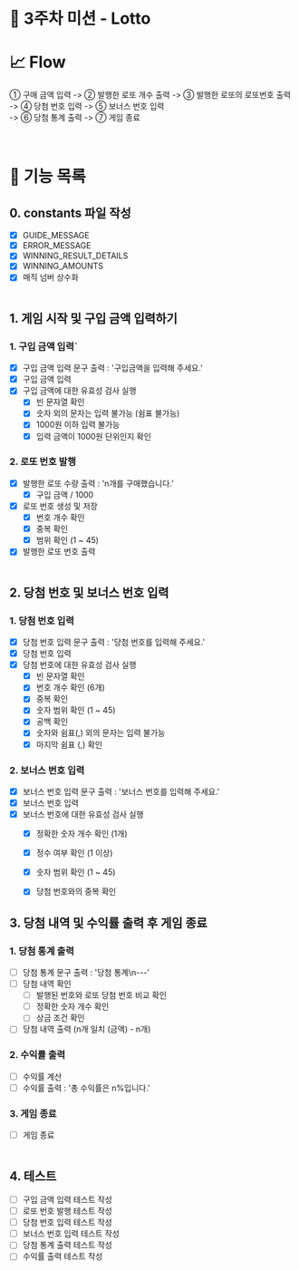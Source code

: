 # 🚀 3주차 미션 - Lotto

# 📈 Flow
① 구매 금액 입력 -> ② 발행한 로또 개수 출력 -> ③ 발행한 로또의 로또번호 출력<br />
-> ④ 당첨 번호 입력 -> ⑤ 보너스 번호 입력<br />
-> ⑥ 당첨 통계 출력 -> ⑦ 게임 종료<br />
<br /><br />

# 📝 기능 목록
## 0. constants 파일 작성
- [x] GUIDE_MESSAGE
- [x] ERROR_MESSAGE
- [x] WINNING_RESULT_DETAILS
- [x] WINNING_AMOUNTS
- [x] 매직 넘버 상수화<br /><br />

## 1. 게임 시작 및 구입 금액 입력하기
### 1. 구입 금액 입력`
   - [x] 구입 금액 입력 문구 출력 : '구입금액을 입력해 주세요.'
   - [x] 구입 금액 입력
   - [x] 구입 금액에 대한 유효성 검사 실행
     - [x] 빈 문자열 확인
     - [x] 숫자 외의 문자는 입력 불가능 (쉼표 불가능)
     - [x] 1000원 이하 입력 불가능
     - [x] 입력 금액이 1000원 단위인지 확인
### 2. 로또 번호 발행
   - [x] 발행한 로또 수량 출력 : 'n개를 구매했습니다.'
     - [x] 구입 금액 / 1000
  -  [x] 로또 번호 생성 및 저장
     - [x] 번호 개수 확인
     - [x] 중복 확인
     - [x] 범위 확인 (1 ~ 45)
   - [x] 발행한 로또 번호 출력<br /><br />

## 2. 당첨 번호 및 보너스 번호 입력
### 1. 당첨 번호 입력
   - [x] 당첨 번호 입력 문구 출력 : '당첨 번호를 입력해 주세요.'
   - [x] 당첨 번호 입력
   - [x] 당첨 번호에 대한 유효성 검사 실행
     - [x] 빈 문자열 확인
     - [x] 번호 개수 확인 (6개)
     - [x] 중복 확인
     - [x] 숫자 범위 확인 (1 ~ 45)
     - [x] 공백 확인
     - [x] 숫자와 쉼표(,) 외의 문자는 입력 불가능
     - [x] 마지막 쉼표 (,) 확인
### 2. 보너스 번호 입력
   - [x] 보너스 번호 입력 문구 출력 : '보너스 번호를 입력해 주세요.'
   - [x] 보너스 번호 입력
   - [x] 보너스 번호에 대한 유효성 검사 실행<br />
     - [x] 정확한 숫자 개수 확인 (1개)
     - [x] 정수 여부 확인 (1 이상)
     - [x] 숫자 범위 확인 (1 ~ 45)
     - [x] 당첨 번호와의 중복 확인 <br />


## 3. 당첨 내역 및 수익률 출력 후 게임 종료
### 1. 당첨 통계 출력
   - [ ] 당첨 통계 문구 출력 : '당첨 통계\n---'
   - [ ] 당첨 내역 확인
     - [ ] 발행된 번호와 로또 당첨 번호 비교 확인
     - [ ] 정확한 숫자 개수 확인
     - [ ] 상금 조건 확인
   - [ ] 당첨 내역 출력 (n개 일치 (금액) - n개)
### 2. 수익률 출력
   - [ ] 수익률 계산
   - [ ] 수익률 출력 : '총 수익률은 n%입니다.'
### 3. 게임 종료
   - [ ] 게임 종료<br /><br />

## 4. 테스트
- [ ] 구입 금액 입력 테스트 작성
- [ ] 로또 번호 발행 테스트 작성
- [ ] 당첨 번호 입력 테스트 작성
- [ ] 보너스 번호 입력 테스트 작성
- [ ] 당첨 통계 출력 테스트 작성
- [ ] 수익률 출력 테스트 작성

<br /><br />